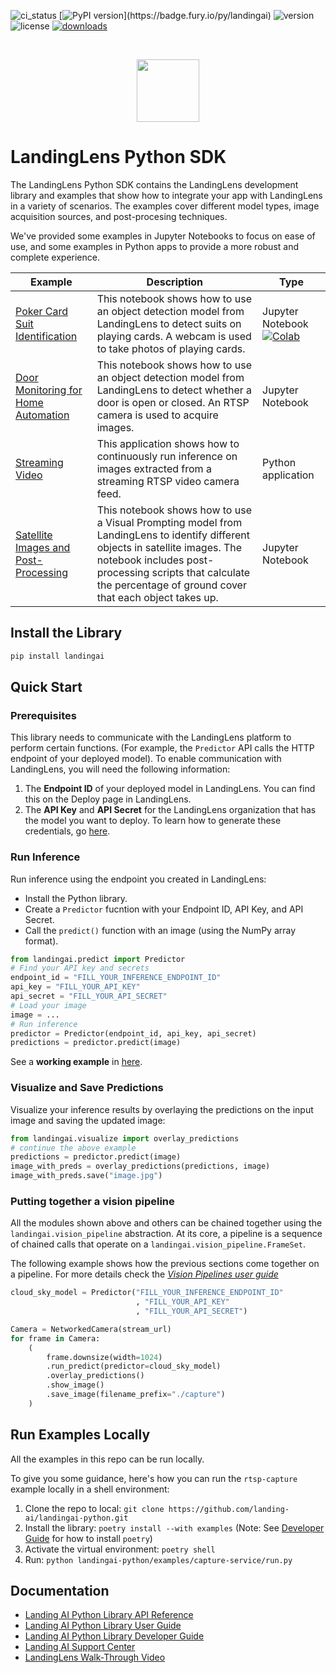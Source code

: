 ![ci_status](https://github.com/landing-ai/landingai-python/actions/workflows/ci_cd.yml/badge.svg)
[![PyPI version](https://badge.fury.io/py/landingai.svg?)](https://badge.fury.io/py/landingai)
![version](https://img.shields.io/pypi/pyversions/landingai)
![license](https://img.shields.io/github/license/landing-ai/landingai-python)
[![downloads](https://static.pepy.tech/badge/landingai/month)](https://pepy.tech/project/landingai)

<br>

<p align="center">
  <img width="100" height="100" src="https://github.com/landing-ai/landingai-python/raw/main/assets/avi-logo.png">
</p>

# LandingLens Python SDK
The LandingLens Python SDK contains the LandingLens development library and examples that show how to integrate your app with LandingLens in a variety of scenarios. The examples cover different model types, image acquisition sources, and post-procesing techniques. 

We've provided some examples in Jupyter Notebooks to focus on ease of use, and some examples in Python apps to provide a more robust and complete experience.

<!-- Generated using https://www.tablesgenerator.com/markdown_tables -->

| Example | Description | Type |
|---|---|---|
| [Poker Card Suit Identification](https://github.com/landing-ai/landingai-python/blob/main/examples/webcam-collab-notebook/webcam-collab-notebook.ipynb) | This notebook shows how to use an object detection model from LandingLens to detect suits on playing cards. A webcam is used to take photos of playing cards. | Jupyter Notebook [![Colab](https://colab.research.google.com/assets/colab-badge.svg)](https://colab.research.google.com/github/landing-ai/landingai-python/blob/main/examples/webcam-collab-notebook/webcam-collab-notebook.ipynb)|
| [Door Monitoring for Home Automation](https://github.com/landing-ai/landingai-python/blob/main/examples/rtsp-capture-notebook/rtsp-capture.ipynb) | This notebook shows how to use an object detection model from LandingLens to detect whether a door is open or closed. An RTSP camera is used to acquire images. | Jupyter Notebook |
| [Streaming Video](https://github.com/landing-ai/landingai-python/tree/main/examples/capture-service) | This application shows how to continuously run inference on images extracted from a streaming RTSP video camera feed. | Python application |
| [Satellite Images and Post-Processing](https://github.com/landing-ai/landingai-python/tree/main/examples/post-processings/farmland-coverage/farmland-coverage.ipynb) | This notebook shows how to use a Visual Prompting model from LandingLens to identify different objects in satellite images. The notebook includes post-processing scripts that calculate the percentage of ground cover that each object takes up. | Jupyter Notebook |

## Install the Library

```bash
pip install landingai
```

## Quick Start

### Prerequisites

This library needs to communicate with the LandingLens platform to perform certain functions. (For example, the `Predictor` API calls the HTTP endpoint of your deployed model). To enable communication with LandingLens, you will need the following information:

1. The **Endpoint ID** of your deployed model in LandingLens. You can find this on the Deploy page in LandingLens.
2. The **API Key** and **API Secret** for the LandingLens organization that has the model you want to deploy. To learn how to generate these credentials, go [here](https://support.landing.ai/docs/api-key-and-api-secret).

### Run Inference
Run inference using the endpoint you created in LandingLens:

- Install the Python library.
- Create a `Predictor` fucntion with your Endpoint ID, API Key, and API Secret.
- Call the `predict()` function with an image (using the NumPy array format).

```python
from landingai.predict import Predictor
# Find your API key and secrets
endpoint_id = "FILL_YOUR_INFERENCE_ENDPOINT_ID"
api_key = "FILL_YOUR_API_KEY"
api_secret = "FILL_YOUR_API_SECRET"
# Load your image
image = ...
# Run inference
predictor = Predictor(endpoint_id, api_key, api_secret)
predictions = predictor.predict(image)
```

See a **working example** in [here](https://github.com/landing-ai/landingai-python/blob/main/tests/integration/landingai/test_predict_e2e.py).

### Visualize and Save Predictions
Visualize your inference results by overlaying the predictions on the input image and saving the updated image:

```python
from landingai.visualize import overlay_predictions
# continue the above example
predictions = predictor.predict(image)
image_with_preds = overlay_predictions(predictions, image)
image_with_preds.save("image.jpg")
```
### Putting together a vision pipeline

All the modules shown above and others can be chained together using the `landingai.vision_pipeline` abstraction. At its core, a pipeline is a sequence of chained calls that operate on a `landingai.vision_pipeline.FrameSet`.

The following example shows how the previous sections come together on a pipeline. For more details check the [*Vision Pipelines user guide*](#vision-pipelines) 
```python
cloud_sky_model = Predictor("FILL_YOUR_INFERENCE_ENDPOINT_ID"
                            , "FILL_YOUR_API_KEY"
                            , "FILL_YOUR_API_SECRET") 

Camera = NetworkedCamera(stream_url)
for frame in Camera:
    (
        frame.downsize(width=1024)
        .run_predict(predictor=cloud_sky_model)
        .overlay_predictions()
        .show_image()
        .save_image(filename_prefix="./capture")
    )
```

## Run Examples Locally

All the examples in this repo can be run locally.

To give you some guidance, here's how you can run the `rtsp-capture` example locally in a shell environment:

1. Clone the repo to local: `git clone https://github.com/landing-ai/landingai-python.git`
2. Install the library: `poetry install --with examples` (Note: See [Developer Guide](https://landing-ai.github.io/landingai-python/landingai.html#developer-guide) for how to install `poetry`)
3. Activate the virtual environment: `poetry shell`
4. Run: `python landingai-python/examples/capture-service/run.py`

## Documentation

-  [Landing AI Python Library API Reference](https://landing-ai.github.io/landingai-python/landingai.html)
-  [Landing AI Python Library User Guide](https://landing-ai.github.io/landingai-python/landingai.html#user-guide)
-  [Landing AI Python Library Developer Guide](https://landing-ai.github.io/landingai-python/landingai.html#developer-guide)
-  [Landing AI Support Center](https://support.landing.ai/)
-  [LandingLens Walk-Through Video](https://www.youtube.com/watch?v=779kvo2dxb4)
